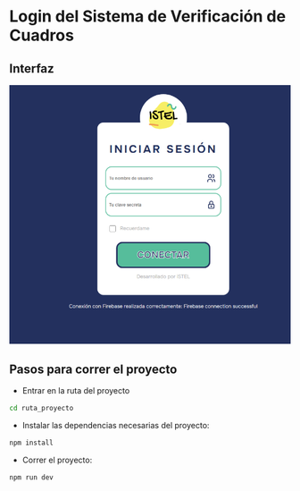 # Login del Sistema de Verificación de Cuadros

## Interfaz

![Login Interface Screenshot](image.png)

## Pasos para correr el proyecto

- Entrar en la ruta del proyecto
```sh
cd ruta_proyecto
```

- Instalar las dependencias necesarias del proyecto:

```sh
npm install
```

- Correr el proyecto:

```sh
npm run dev
```